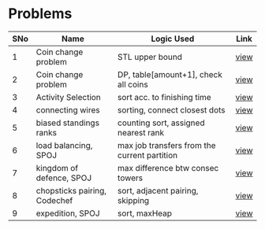 # Problems

SNo | Name | Logic Used | Link |
----|------|------------|------|
1 | Coin change problem | STL upper bound | [view](coin_change.cpp)
2 | Coin change problem | DP, table[amount+1], check all coins | [view](coin_change_DP.cpp)
3 | Activity Selection | sort acc. to finishing time | [view](activity_selection.cpp)
4 | connecting wires | sorting, connect closest dots | [view](connecting_dots.cpp)
5 | biased standings ranks | counting sort, assigned nearest rank | [view](biased_standings.cpp)
6 | load balancing, SPOJ | max job transfers from the current partition | [view](load_balancing.cpp)
7 | kingdom of defence, SPOJ | max difference btw consec towers | [view](kingdom_defense.cpp)
8 | chopsticks pairing, Codechef | sort, adjacent pairing, skipping | [view](chopsticks.cpp)
9 | expedition, SPOJ | sort, maxHeap | [view](expedition.cpp)